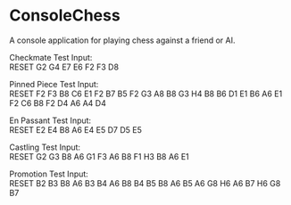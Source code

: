 # ConsoleChess
A console application for playing chess against a friend or AI.

Checkmate Test Input:  
RESET G2 G4 E7 E6 F2 F3 D8

Pinned Piece Test Input:  
RESET F2 F3 B8 C6 E1 F2 B7 B5 F2 G3 A8 B8 G3 H4 B8 B6 D1 E1 B6 A6 E1 F2 C6 B8 F2 D4 A6 A4 D4

En Passant Test Input:  
RESET E2 E4 B8 A6 E4 E5 D7 D5 E5

Castling Test Input:  
RESET G2 G3 B8 A6 G1 F3 A6 B8 F1 H3 B8 A6 E1

Promotion Test Input:  
RESET B2 B3 B8 A6 B3 B4 A6 B8 B4 B5 B8 A6 B5 A6 G8 H6 A6 B7 H6 G8 B7
